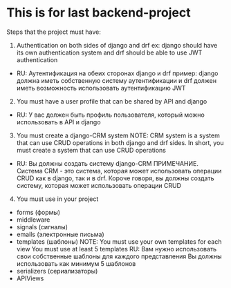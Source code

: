 # This is for last backend-project 


Steps that the project must have:



1. Authentication on both sides of django and drf
ex: 
    django should have its own authentication system
    and drf should be able to use JWT authentication
- RU: Аутентификация на обеих сторонах django и drf
  пример:
    django должна иметь собственную систему аутентификации
    и drf должен иметь возможность использовать аутентификацию JWT
  
2. You must have a user profile that can be shared by API and django
- RU: У вас должен быть профиль пользователя, который можно использовать в API и django

3. You must create a django-CRM system
   NOTE: CRM system is a system that can use CRUD operations
   in both django and drf sides.
   In short, you must create a system that can use CRUD operations
- RU: Вы должны создать систему django-CRM
   ПРИМЕЧАНИЕ. Система CRM - это система, которая может использовать операции CRUD
   как в django, так и в drf.
   Короче говоря, вы должны создать систему, которая может использовать операции CRUD
 
4. You must use in your project
- forms (формы)
- middleware
- signals (сигналы)
- emails (электронные письма)
- templates (шаблоны)
  NOTE: You must use your own templates for each view
        You must use at least 5 templates
        RU: Вам нужно использовать свои собственные шаблоны для каждого представления
        Вы должны использовать как минимум 5 шаблонов
- serializers (сериализаторы)
- APIViews
